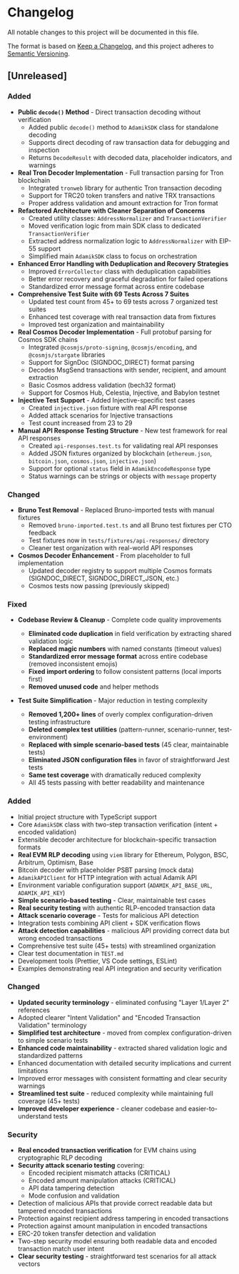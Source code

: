 # Changelog

All notable changes to this project will be documented in this file.

The format is based on [Keep a Changelog](https://keepachangelog.com/en/1.0.0/),
and this project adheres to [Semantic Versioning](https://semver.org/spec/v2.0.0.html).

## [Unreleased]

### Added

- **Public `decode()` Method** - Direct transaction decoding without verification
  - Added public `decode()` method to `AdamikSDK` class for standalone decoding
  - Supports direct decoding of raw transaction data for debugging and inspection
  - Returns `DecodeResult` with decoded data, placeholder indicators, and warnings
- **Real Tron Decoder Implementation** - Full transaction parsing for Tron blockchain
  - Integrated `tronweb` library for authentic Tron transaction decoding
  - Support for TRC20 token transfers and native TRX transactions
  - Proper address validation and amount extraction for Tron format
- **Refactored Architecture with Cleaner Separation of Concerns**
  - Created utility classes: `AddressNormalizer` and `TransactionVerifier`
  - Moved verification logic from main SDK class to dedicated `TransactionVerifier`
  - Extracted address normalization logic to `AddressNormalizer` with EIP-55 support
  - Simplified main `AdamikSDK` class to focus on orchestration
- **Enhanced Error Handling with Deduplication and Recovery Strategies**
  - Improved `ErrorCollector` class with deduplication capabilities
  - Better error recovery and graceful degradation for failed operations
  - Standardized error message format across entire codebase
- **Comprehensive Test Suite with 69 Tests Across 7 Suites**
  - Updated test count from 45+ to 69 tests across 7 organized test suites
  - Enhanced test coverage with real transaction data from fixtures
  - Improved test organization and maintainability
- **Real Cosmos Decoder Implementation** - Full protobuf parsing for Cosmos SDK chains
  - Integrated `@cosmjs/proto-signing`, `@cosmjs/encoding`, and `@cosmjs/stargate` libraries
  - Support for SignDoc (SIGNDOC_DIRECT) format parsing
  - Decodes MsgSend transactions with sender, recipient, and amount extraction
  - Basic Cosmos address validation (bech32 format)
  - Support for Cosmos Hub, Celestia, Injective, and Babylon testnet
- **Injective Test Support** - Added Injective-specific test cases
  - Created `injective.json` fixture with real API response
  - Added attack scenarios for Injective transactions
  - Test count increased from 23 to 29
- **Manual API Response Testing Structure** - New test framework for real API responses
  - Created `api-responses.test.ts` for validating real API responses
  - Added JSON fixtures organized by blockchain (`ethereum.json`, `bitcoin.json`, `cosmos.json`, `injective.json`)
  - Support for optional `status` field in `AdamikEncodeResponse` type
  - Status warnings can be strings or objects with `message` property

### Changed

- **Bruno Test Removal** - Replaced Bruno-imported tests with manual fixtures
  - Removed `bruno-imported.test.ts` and all Bruno test fixtures per CTO feedback
  - Test fixtures now in `tests/fixtures/api-responses/` directory
  - Cleaner test organization with real-world API responses
- **Cosmos Decoder Enhancement** - From placeholder to full implementation
  - Updated decoder registry to support multiple Cosmos formats (SIGNDOC_DIRECT, SIGNDOC_DIRECT_JSON, etc.)
  - Cosmos tests now passing (previously skipped)

### Fixed

- **Codebase Review & Cleanup** - Complete code quality improvements
  - **Eliminated code duplication** in field verification by extracting shared validation logic
  - **Replaced magic numbers** with named constants (timeout values)
  - **Standardized error message format** across entire codebase (removed inconsistent emojis)
  - **Fixed import ordering** to follow consistent patterns (local imports first)
  - **Removed unused code** and helper methods

- **Test Suite Simplification** - Major reduction in testing complexity
  - **Removed 1,200+ lines** of overly complex configuration-driven testing infrastructure
  - **Deleted complex test utilities** (pattern-runner, scenario-runner, test-environment)
  - **Replaced with simple scenario-based tests** (45 clear, maintainable tests)
  - **Eliminated JSON configuration files** in favor of straightforward Jest tests
  - **Same test coverage** with dramatically reduced complexity
  - All 45 tests passing with better readability and maintenance

### Added

- Initial project structure with TypeScript support
- Core `AdamikSDK` class with two-step transaction verification (intent + encoded validation)
- Extensible decoder architecture for blockchain-specific transaction formats
- **Real EVM RLP decoding** using `viem` library for Ethereum, Polygon, BSC, Arbitrum, Optimism, Base
- Bitcoin decoder with placeholder PSBT parsing (mock data)
- `AdamikAPIClient` for HTTP integration with actual Adamik API
- Environment variable configuration support (`ADAMIK_API_BASE_URL`, `ADAMIK_API_KEY`)
- **Simple scenario-based testing** - Clear, maintainable test cases
- **Real security testing** with authentic RLP-encoded transaction data
- **Attack scenario coverage** - Tests for malicious API detection
- Integration tests combining API client + SDK verification flows
- **Attack detection capabilities** - malicious API providing correct data but wrong encoded transactions
- Comprehensive test suite (45+ tests) with streamlined organization
- Clear test documentation in `TEST.md`
- Development tools (Prettier, VS Code settings, ESLint)
- Examples demonstrating real API integration and security verification

### Changed

- **Updated security terminology** - eliminated confusing "Layer 1/Layer 2" references
- Adopted clearer "Intent Validation" and "Encoded Transaction Validation" terminology
- **Simplified test architecture** - moved from complex configuration-driven to simple scenario tests
- **Enhanced code maintainability** - extracted shared validation logic and standardized patterns
- Enhanced documentation with detailed security implications and current limitations
- Improved error messages with consistent formatting and clear security warnings
- **Streamlined test suite** - reduced complexity while maintaining full coverage (45+ tests)
- **Improved developer experience** - cleaner codebase and easier-to-understand tests

### Security

- **Real encoded transaction verification** for EVM chains using cryptographic RLP decoding
- **Security attack scenario testing** covering:
  - Encoded recipient mismatch attacks (CRITICAL)
  - Encoded amount manipulation attacks (CRITICAL)
  - API data tampering detection
  - Mode confusion and validation
- Detection of malicious APIs that provide correct readable data but tampered encoded transactions
- Protection against recipient address tampering in encoded transactions
- Protection against amount manipulation in encoded transactions
- ERC-20 token transfer detection and validation
- Two-step security model ensuring both readable data and encoded transaction match user intent
- **Clear security testing** - straightforward test scenarios for all attack vectors

